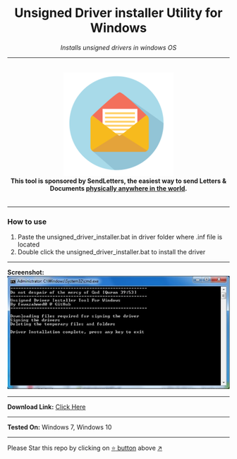 <h1 align="center">Unsigned Driver installer Utility for Windows</h1>

<p align="center"> <i>Installs unsigned drivers in windows OS</i></p>

------------
 
 <div style="display:flex;">
    <div><h4 align="center"><a href="https://sendletters.pp.ua"><img src="https://github.com/fawazahmed0/tiger/raw/master/envelope.svg" width="250" alt="SendLetters Brand Image"></a><br>This tool is sponsored by SendLetters, the easiest way to send Letters & Documents <a href="https://sendletters.pp.ua">physically anywhere in the world</a>.</h4></div>
</div>

 
------------

### How to use
1. Paste the unsigned_driver_installer.bat in driver folder where .inf file is located
2. Double click the unsigned_driver_installer.bat to install the driver

------------

**Screenshot:**<br />
![Tool Screenshot](https://github.com/fawazahmed0/windows-unsigned-driver-installer/raw/master/Screenshot.jpg)

------------

**Download Link:** [Click Here](https://github.com/fawazahmed0/windows-unsigned-driver-installer/releases/latest/download/unsigned_driver_installer.bat "Click Here")

------------

**Tested On:** Windows 7, Windows 10

------------

Please Star this repo by clicking on [:star: button](#) above [:arrow_upper_right:](#)

